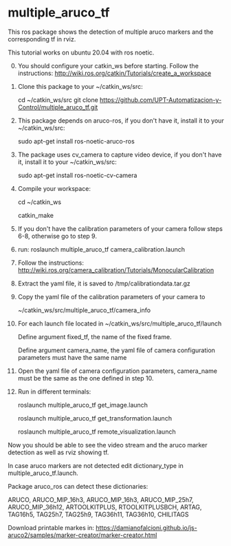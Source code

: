 # multiple_aruco_tf
This ros package shows the detection of multiple aruco markers and the corresponding tf in rviz.

 This tutorial works on ubuntu 20.04 with ros noetic.
 
0. You should configure your catkin_ws before starting. 
 Follow the instructions:  http://wiki.ros.org/catkin/Tutorials/create_a_workspace

1. Clone this package to your ~/catkin_ws/src:

   cd ~/catkin_ws/src
   git clone https://github.com/UPT-Automatizacion-y-Control/multiple_aruco_tf.git

2. This package depends on aruco-ros, if you don't have it, install it to your ~/catkin_ws/src:

   sudo apt-get install ros-noetic-aruco-ros

3. The package uses cv_camera to capture video device, if you don't have it, install it to your ~/catkin_ws/src:

   sudo apt-get install ros-noetic-cv-camera

4. Compile your workspace:

   cd ~/catkin_ws

   catkin_make
   
5. If you don't have the calibration parameters of your camera follow steps 6-8, otherwise go to step 9.
   
6. run: roslaunch multiple_aruco_tf camera_calibration.launch

7. Follow the instructions: http://wiki.ros.org/camera_calibration/Tutorials/MonocularCalibration

8. Extract the yaml file, it is saved to /tmp/calibrationdata.tar.gz 

9. Copy the yaml file of the calibration parameters of your camera to

    ~/catkin_ws/src/multiple_aruco_tf/camera_info

10. For each launch file located in ~/catkin_ws/src/multiple_aruco_tf/launch

    Define argument fixed_tf, the name of the fixed frame.

    Define argument camera_name, the yaml file of camera configuration parameters must have the same name

11. Open the yaml file of camera configuration parameters, camera_name must be the same as the one defined in step 10.
    
12. Run in different terminals:

    roslaunch multiple_aruco_tf get_image.launch
    
    roslaunch multiple_aruco_tf get_transformation.launch
    
    roslaunch multiple_aruco_tf remote_visualization.launch 

Now you should be able to see the video stream and the aruco marker detection as well as rviz showing tf.

In case aruco markers are not detected edit dictionary_type in multiple_aruco_tf.launch.

Package aruco_ros can detect these dictionaries: 

ARUCO, ARUCO_MIP_16h3, ARUCO_MIP_16h3, ARUCO_MIP_25h7, ARUCO_MIP_36h12, ARTOOLKITPLUS, RTOOLKITPLUSBCH, ARTAG, TAG16h5, TAG25h7, TAG25h9, TAG36h11, TAG36h10, CHILITAGS

Download printable markes in: https://damianofalcioni.github.io/js-aruco2/samples/marker-creator/marker-creator.html


